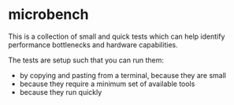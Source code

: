 # microbench

This is a collection of small and quick tests which can help identify performance bottlenecks and hardware capabilities.

The tests are setup such that you can run them:

- by copying and pasting from a terminal, because they are small
- because they require a minimum set of available tools
- because they run quickly

